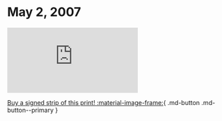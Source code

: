 # May 2, 2007

![](https://www.achewood.com/comic.php?date=05022007)

[Buy a signed strip of this print! :material-image-frame:](https://achewood-holiday-pop-up.myshopify.com/products/strip#05022007){ .md-button .md-button--primary }
